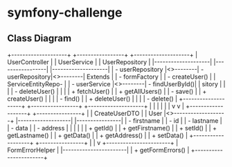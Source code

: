 # symfony-challenge

## Class Diagram
+--------------------+          +-----------------+          +--------------------+
|  UserController    |          |   UserService   |          |   UserRepository   |
|--------------------|          |-----------------|          |--------------------|
| - userRepository   |<>--------| - userRepository|<>--------| Extends            |
| - formFactory      |          | - createUser()  |          | ServiceEntityRepo- |
| - userService      |<>--------| - findUserById()|          | sitory             |
|                    |          | - deleteUser()  |          |                    |
| + fetchUser()      |          | + getAllUsers() |          | - save()           |
| + createUser()     |          |                 |          | - find()           |
| + deleteUser()     |          |                 |          | - delete()         |
+--------------------+          +-----------------+          +--------------------+
          |                             |                            |
          |                             |                            |
          v                             v                            |
+-------------------+         +----------------+                     |
| CreateUserDTO     |         | User           |<>-------------------+
|-------------------|         |----------------|
| - firstname       |         | - id           |
| - lastname        |         | - data         |
| - address         |         |                |
|                   |         | + getId()      |
| + getFirstname()  |         | + setId()      |
| + getLastname()   |         | + getData()    |
| + getAddress()    |         | + setData()    |
+-------------------+         +----------------+
                                     |
                                     |
                                     v
                        +-----------------------+
                        | FormErrorHelper       |
                        |-----------------------|
                        | + getFormErrors()     |
                        +-----------------------+
